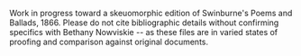 Work in progress toward a skeuomorphic edition of Swinburne's Poems and Ballads, 1866.  Please do not cite bibliographic details without confirming specifics with Bethany Nowviskie -- as these files are in varied states of proofing and comparison against original documents.

